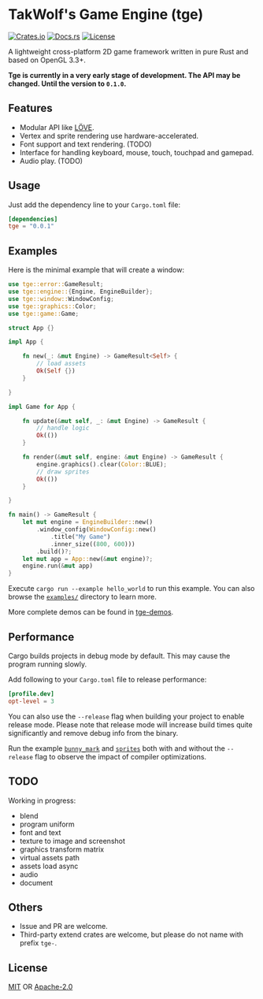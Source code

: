 # TakWolf's Game Engine (tge)

[![Crates.io](https://img.shields.io/crates/v/tge)](https://crates.io/crates/tge)
[![Docs.rs](https://docs.rs/tge/badge.svg)](https://docs.rs/tge)
[![License](https://img.shields.io/crates/l/tge)](#License)

A lightweight cross-platform 2D game framework written in pure Rust and based on OpenGL 3.3+.

__Tge is currently in a very early stage of development. The API may be changed. Until the version to `0.1.0`.__

## Features

* Modular API like [LÖVE](https://love2d.org).
* Vertex and sprite rendering use hardware-accelerated.
* Font support and text rendering. (TODO)
* Interface for handling keyboard, mouse, touch, touchpad and gamepad.
* Audio play. (TODO)

## Usage

Just add the dependency line to your `Cargo.toml` file:

```toml
[dependencies]
tge = "0.0.1"
```

## Examples

Here is the minimal example that will create a window:

```rust
use tge::error::GameResult;
use tge::engine::{Engine, EngineBuilder};
use tge::window::WindowConfig;
use tge::graphics::Color;
use tge::game::Game;

struct App {}

impl App {

    fn new(_: &mut Engine) -> GameResult<Self> {
        // load assets
        Ok(Self {})
    }

}

impl Game for App {

    fn update(&mut self, _: &mut Engine) -> GameResult {
        // handle logic
        Ok(())
    }

    fn render(&mut self, engine: &mut Engine) -> GameResult {
        engine.graphics().clear(Color::BLUE);
        // draw sprites
        Ok(())
    }

}

fn main() -> GameResult {
    let mut engine = EngineBuilder::new()
        .window_config(WindowConfig::new()
            .title("My Game")
            .inner_size((800, 600)))
        .build()?;
    let mut app = App::new(&mut engine)?;
    engine.run(&mut app)
}
```

Execute `cargo run --example hello_world` to run this example.
You can also browse the [`examples/`](examples/) directory to learn more.

More complete demos can be found in [tge-demos](https://github.com/TakWolf/tge-demos).

## Performance

Cargo builds projects in debug mode by default.
This may cause the program running slowly.

Add following to your `Cargo.toml` file to release performance:

```toml
[profile.dev]
opt-level = 3
```

You can also use the `--release` flag when building your project to enable release mode.
Please note that release mode will increase build times quite significantly and remove debug info from the binary.

Run the example [`bunny_mark`](examples/bunny_mark.rs) and [`sprites`](examples/sprites.rs) 
both with and without the `--release` flag to observe the impact of compiler optimizations.

## TODO

Working in progress:
* blend
* program uniform
* font and text
* texture to image and screenshot
* graphics transform matrix
* virtual assets path
* assets load async
* audio
* document

## Others

* Issue and PR are welcome.
* Third-party extend crates are welcome, but please do not name with prefix `tge-`.

## License

[MIT](LICENSE-MIT) OR [Apache-2.0](LICENSE-APACHE)
